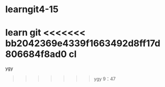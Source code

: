 # learngit4-15
learn git
<<<<<<< bb2042369e4339f1663492d8ff17d806684f8ad0
cl
=======
ygy
>>>>>>> ygy
9：47

